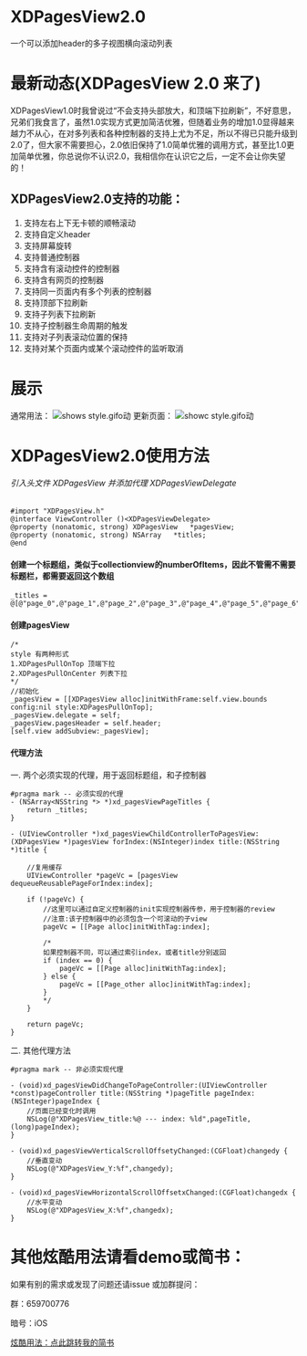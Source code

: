 # XDPagesView2.0
一个可以添加header的多子视图横向滚动列表

# 最新动态(XDPagesView 2.0 来了)
XDPagesView1.0时我曾说过“不会支持头部放大，和顶端下拉刷新”，不好意思，兄弟们我食言了，虽然1.0实现方式更加简洁优雅，但随着业务的增加1.0显得越来越力不从心，在对多列表和各种控制器的支持上尤为不足，所以不得已只能升级到2.0了，但大家不需要担心，2.0依旧保持了1.0简单优雅的调用方式，甚至比1.0更加简单优雅，你总说你不认识2.0，我相信你在认识它之后，一定不会让你失望的！

## XDPagesView2.0支持的功能：
1. 支持左右上下无卡顿的顺畅滚动
2. 支持自定义header
3. 支持屏幕旋转
4. 支持普通控制器
5. 支持含有滚动控件的控制器
6. 支持含有网页的控制器
7. 支持同一页面内有多个列表的控制器
8. 支持顶部下拉刷新
9. 支持子列表下拉刷新
10. 支持子控制器生命周期的触发
11. 支持对子列表滚动位置的保持
12. 支持对某个页面内或某个滚动控件的监听取消


# 展示
通常用法：
![shows style.gifo动](https://github.com/Xiexingda/XDPagesView/blob/master/shows.gif)
更新页面：
![showc style.gifo动](https://github.com/Xiexingda/XDPagesView/blob/master/showc.gif)

# XDPagesView2.0使用方法
###### 引入头文件 XDPagesView 并添加代理 XDPagesViewDelegate
```
#import "XDPagesView.h"
@interface ViewController ()<XDPagesViewDelegate>
@property (nonatomic, strong) XDPagesView   *pagesView;
@property (nonatomic, strong) NSArray   *titles;
@end
```
#### 创建一个标题组，类似于collectionview的numberOfItems，因此不管需不需要标题栏，都需要返回这个数组
```
_titles = @[@"page_0",@"page_1",@"page_2",@"page_3",@"page_4",@"page_5",@"page_6",@"page_7",@"page_8",@"page_9",@"page_10"];
```
#### 创建pagesView
```
/*
style 有两种形式
1.XDPagesPullOnTop 顶端下拉
2.XDPagesPullOnCenter 列表下拉
*/
//初始化
_pagesView = [[XDPagesView alloc]initWithFrame:self.view.bounds config:nil style:XDPagesPullOnTop];
_pagesView.delegate = self;
_pagesView.pagesHeader = self.header;
[self.view addSubview:_pagesView];
```
#### 代理方法
一. 两个必须实现的代理，用于返回标题组，和子控制器
```
#pragma mark -- 必须实现的代理
- (NSArray<NSString *> *)xd_pagesViewPageTitles {
    return _titles;
}

- (UIViewController *)xd_pagesViewChildControllerToPagesView:(XDPagesView *)pagesView forIndex:(NSInteger)index title:(NSString *)title {

    //复用缓存
    UIViewController *pageVc = [pagesView dequeueReusablePageForIndex:index];

    if (!pageVc) {
        //这里可以通过自定义控制器的init实现控制器传参，用于控制器的review
        //注意:该子控制器中的必须包含一个可滚动的子view
        pageVc = [[Page alloc]initWithTag:index];

        /*
        如果控制器不同，可以通过索引index，或者title分别返回
        if (index == 0) {
            pageVc = [[Page alloc]initWithTag:index];
        } else {
            pageVc = [[Page_other alloc]initWithTag:index];
        }
        */
    }

    return pageVc;
}

```
二. 其他代理方法
```
#pragma mark -- 非必须实现代理

- (void)xd_pagesViewDidChangeToPageController:(UIViewController *const)pageController title:(NSString *)pageTitle pageIndex:(NSInteger)pageIndex {
    //页面已经变化时调用
    NSLog(@"XDPagesView_title:%@ --- index: %ld",pageTitle, (long)pageIndex);
}

- (void)xd_pagesViewVerticalScrollOffsetyChanged:(CGFloat)changedy {
    //垂直变动
    NSLog(@"XDPagesView_Y:%f",changedy);
}

- (void)xd_pagesViewHorizontalScrollOffsetxChanged:(CGFloat)changedx {
    //水平变动
    NSLog(@"XDPagesView_X:%f",changedx);
}
```

# 其他炫酷用法请看demo或简书：
如果有别的需求或发现了问题还请issue 或加群提问：

群：659700776

暗号：iOS

[炫酷用法：点此跳转我的简书](https://www.jianshu.com/p/b8aa3f98af78)
